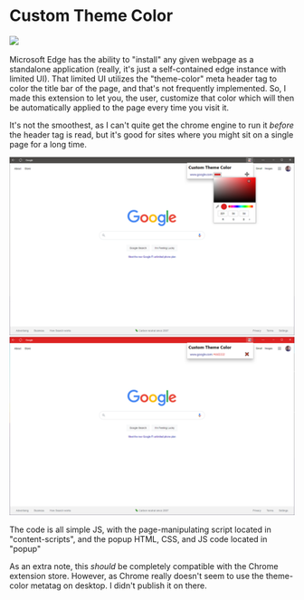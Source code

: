 # Custom Theme Color
![](https://img.shields.io/badge/dynamic/json?label=Custom%20Theme%20Color&query=%24.version&url=https%3A%2F%2Fmicrosoftedge.microsoft.com%2Faddons%2Fgetproductdetailsbycrxid%2meapalmipcfjcfdlnijcacpadfkfhhfi)

Microsoft Edge has the ability to "install" any given webpage as a standalone application (really, it's just a self-contained edge instance with limited UI). That limited UI utilizes the "theme-color" meta header tag to color the title bar of the page, and that's not frequently implemented. So, I made this extension to let you, the user, customize that color which will then be automatically applied to the page every time you visit it.

It's not the smoothest, as I can't quite get the chrome engine to run it *before* the header tag is read, but it's good for sites where you might sit on a single page for a long time.

![](https://github.com/thomasstoeckert/custom-theme-color/blob/master/assets/google-configuring-ss.png?raw=true)
![](https://github.com/thomasstoeckert/custom-theme-color/blob/master/assets/google-configure-ss.png?raw=true)

The code is all simple JS, with the page-manipulating script located in "content-scripts", and the popup HTML, CSS, and JS code located in "popup"

As an extra note, this *should* be completely compatible with the Chrome extension store. However, as Chrome really doesn't seem to use the theme-color metatag on desktop. I didn't publish it on there.